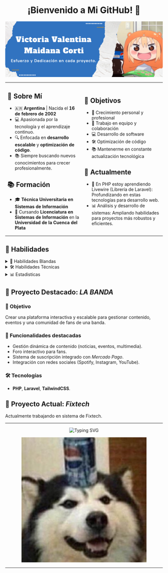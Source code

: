 <div align="center">

  # ¡Bienvenido a Mi GitHub! 👋  

</div>

![VictoriaVMC-Banner](https://github.com/victoriavmc/victoriavmc/blob/master/banner2.png)  

<table>
  <tr>
    <td>
      <h2>🌟 Sobre Mí</h2>
      <ul>
        <li>🇦🇷 <b>Argentina</b> | Nacida el <b>16 de febrero de 2002</b></li>
        <li>💻 Apasionada por la tecnología y el aprendizaje continuo.</li>
        <li>🔍 Enfocada en <b>desarrollo escalable</b> y <b>optimización de código</b>.</li>
        <li>📚 Siempre buscando nuevos conocimientos para crecer profesionalmente.</li>
      </ul>
      <h2>📚 Formación</h2>
      <ul>
        <li>🎓 <b>Técnica Universitaria en Sistemas de Información</b></li>
        <li>📖 Cursando <b>Licenciatura en Sistemas de Información</b> en la <b>Universidad de la Cuenca del Plata</b></li>
      </ul>
    </td>
    <td>
      <h2>🎯 Objetivos</h2>
      <ul>
        <li>🌱 Crecimiento personal y profesional</li>
        <li>🤝 Trabajo en equipo y colaboración</li>
        <li>💻 Desarrollo de software</li>
        <li>🛠️ Optimización de código</li>
        <li>📚 Mantenerme en constante actualización tecnológica</li>
      </ul>
      <h2>🌱 Actualmente</h2>
      <ul>
        <li>🔎 En PHP estoy aprendiendo Livewire (Librería de Laravel): Profundizando en estas tecnologías para desarrollo web.</li>
        <li>📊 Análisis y desarrollo de sistemas: Ampliando habilidades para proyectos más robustos y eficientes.</li>
      </ul>
    </td>
  </tr>
</table>

## 💪 Habilidades  
<details>
  <summary>
    🤝 Habilidades Blandas  
  </summary>

  <br>

  - ⌚ Autogestión y gestión del tiempo  
  - 💬 Comunicación efectiva  
  - 🧐 Adaptabilidad  
  - 📒 Organización y planificación  
  - 🪁 Iniciativa  
  - 📋 Resolución de problemas  
  - 🤝 Trabajo en equipo  
</details>

<details>
  <summary> 🛠️ Habilidades Técnicas  </summary>

  <br>
    
  | *Categoría*                 | *Aplicada en*                                                                       | *Logos*                        |
  |-----------------------------|-------------------------------------------------------------------------------------|--------------------------------|
  | *Sistemas Operativos*       | Windows, Linux                                                                      |![Windows](https://img.shields.io/badge/Windows-0078D6?style=for-the-badge&logo=windows&logoColor=white) ![Linux](https://img.shields.io/badge/Linux-FCC624?style=for-the-badge&logo=linux&logoColor=black)
  | *Lenguajes de Programación* | PHP (Laravel), Python(Flask)                                                               |![PHP](https://img.shields.io/badge/php-%23777BB4.svg?style=for-the-badge&logo=php&logoColor=white) ![Laravel](https://img.shields.io/badge/laravel-%23FF2D20.svg?style=for-the-badge&logo=laravel&logoColor=white) ![Python](https://img.shields.io/badge/python-3670A0?style=for-the-badge&logo=python&logoColor=ffdd54)
  | *Frontend*                  | HTML, CSS, Tkinter, TailwindCSS                                                      |![HTML5](https://img.shields.io/badge/html5-%23E34F26.svg?style=for-the-badge&logo=html5&logoColor=white) ![CSS3](https://img.shields.io/badge/css3-%231572B6.svg?style=for-the-badge&logo=css3&logoColor=white) ![Tkinter](https://img.shields.io/badge/Tkinter-Python%20GUI-blue?style=flat-square&logo=python&logoColor=white) ![TailwindCSS](https://img.shields.io/badge/tailwindcss-%2338B2AC.svg?style=for-the-badge&logo=tailwind-css&logoColor=white)
  | *Bases de Datos*            | MySQL, JSON                                                                         |![MySQL](https://img.shields.io/badge/mysql-4479A1.svg?style=for-the-badge&logo=mysql&logoColor=white) ![JSON](https://img.shields.io/badge/JSON-Data%20Exchange-orange?style=flat-square&logo=json&logoColor=white)
  | *Herramientas*              | Git & GitHub, VSCode, PyCharm, XAMPP/WAMP, MySQL Workbench, Trello, Composer           |![Git](https://img.shields.io/badge/git-%23F05033.svg?style=for-the-badge&logo=git&logoColor=white) ![GitHub](https://img.shields.io/badge/github-%23121011.svg?style=for-the-badge&logo=github&logoColor=white) ![Visual Studio Code](https://img.shields.io/badge/Visual%20Studio%20Code-0078d7.svg?style=for-the-badge&logo=visual-studio-code&logoColor=white) ![PyCharm](https://img.shields.io/badge/pycharm-143?style=for-the-badge&logo=pycharm&logoColor=black&color=black&labelColor=green) ![XAMPP](https://img.shields.io/badge/XAMPP-Localhost-orange?style=flat-square&logo=xampp&logoColor=white) ![WAMP](https://img.shields.io/badge/WAMP-Windows%20Apache-green?style=flat-square&logo=apache&logoColor=white) ![MySQL Workbench](https://img.shields.io/badge/MySQL%20Workbench-Database-blue?style=flat-square&logo=mysql&logoColor=white) ![Trello](https://img.shields.io/badge/Trello-%23026AA7.svg?style=for-the-badge&logo=Trello&logoColor=white) ![Composer](https://img.shields.io/badge/Composer-PHP-blueviolet?style=flat-square&logo=composer&logoColor=white)
  | *Metodologías*              | Scrum, Kanban                                                                       |  ![Scrum](https://img.shields.io/badge/Scrum-Agile-green?style=flat-square&logo=agile&logoColor=white) ![Kanban](https://img.shields.io/badge/Kanban-Agile-blue?style=flat-square&logo=agile&logoColor=white)

</details>

<details>
  <summary>📊 Estadisticas </summary>

  <br>
    
  ![VictoriaVMC-GitHubStats1](https://github-readme-streak-stats-phi-opal.vercel.app/?user=victoriavmc&theme=dark&locale=es)
  ![VictoriaVMC-GitHubStats2](https://github-readme-stats.vercel.app/api?username=victoriavmc&show_icons=true&locale=es&theme=dark&rank_icon=github)
  ![VictoriaVMC-Lenguajes](https://github-readme-stats.vercel.app/api/top-langs/?username=victoriavmc&layout=compact&locale=es&theme=dark)

  ---
  
  ![Typing SVG](https://readme-typing-svg.demolab.com?font=Fira+Code&pause=1000&vCenter=true&width=430&lines=%F0%9F%91%80+Sos+la+visita:)
  
  ![Count](https://profile-counter.glitch.me/{victoriavmc}/count.svg)
  
  ---
</details>

## 🚀 Proyecto Destacado: *LA BANDA*  

### 📌 Objetivo  
Crear una plataforma interactiva y escalable para gestionar contenido, eventos y una comunidad de fans de una banda.  

### 🎯 Funcionalidades destacadas  
- Gestión dinámica de contenido (noticias, eventos, multimedia).  
- Foro interactivo para fans.  
- Sistema de suscripción integrado con *Mercado Pago*.  
- Integración con redes sociales (Spotify, Instagram, YouTube).  

### 🛠️ Tecnologías  
- **PHP**, **Laravel**, **TailwindCSS**.  

## 🌱 Proyecto Actual: *Fixtech*  
Actualmente trabajando en sistema de Fixtech. 

---
  
<div align="center">
  
  ![Typing SVG](https://readme-typing-svg.demolab.com?font=Fira+Code&pause=1000&center=true&vCenter=true&width=435&lines=Gracias+por+la+visita!)

  ![VictoriaVMC-Fin](https://github.com/victoriavmc/victoriavmc/blob/master/perropepsi.jpeg)
  
</div> 

---
